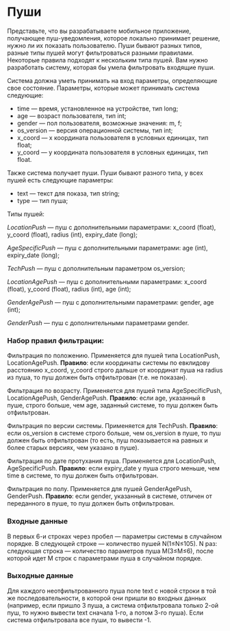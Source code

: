 # Пуши
Представьте, что вы разрабатываете мобильное приложение, получающее пуш-уведомления, которое локально принимает решение, нужно ли их показать пользователю. Пуши бывают разных типов, разные типы пушей могут фильтроваться разными правилами. Некоторые правила подходят к нескольким типа пушей. Вам нужно разработать систему, которая бы умела фильтровать входящие пуши.

Система должна уметь принимать на вход параметры, определяющие свое состояние. Параметры, которые может принимать система следующие:

- time — время, установленное на устройстве, тип long;
- age — возраст пользователя, тип int;
- gender — пол пользователя, возможные значения: m, f;
- os_version — версия операционной системы, тип int;
- x_coord — x координата пользователя в условных единицах, тип float;
- y_coord — y координата пользователя в условных единицах, тип float.

Также система получает пуши. Пуши бывают разного типа, у всех пушей есть следующие параметры:

- text — текст для показа, тип string;
- type — тип пуша;

Типы пушей:

_LocationPush_ — пуш с дополнительными параметрами: x_coord (float), y_coord (float), radius (int), expiry_date (long);

_AgeSpecificPush_ — пуш с дополнительными параметрами: age (int), expiry_date (long);

_TechPush_ — пуш с дополнительным параметром os_version;

_LocationAgePush_ — пуш с дополнительными параметрами: x_coord (float), y_coord (float), radius (int), age (int);

_GenderAgePush_ — пуш с дополнительными параметрами: gender, age (int);

_GenderPush_ — пуш с дополнительными параметрами gender.

### Набор правил фильтрации:

Фильтрация по положению. Применяется для пушей типа LocationPush, LocationAgePush. **Правило**: если координаты системы по евклидову расстоянию x_coord, y_coord строго дальше от координат пуша на radius из пуша, то пуш должен быть отфильтрован (т.е. не показан).

Фильтрация по возрасту. Применяется для пушей типа AgeSpecificPush, LocationAgePush, GenderAgePush. **Правило**: если age, указанный в пуше, строго больше, чем age, заданный системе, то пуш должен быть отфильтрован.

Фильтрация по версии системы. Применяется для TechPush. **Правило**: если os_version в системе строго больше, чем os_version в пуше, то пуш должен быть отфильтрован (то есть, пуш показывается на равных и более старых версиях, чем указано в пуше).

Фильтрация по дате протухания пуша. Применяется для LocationPush, AgeSpecificPush. **Правило**: если expiry_date у пуша строго меньше, чем time в системе, то пуш должен быть отфильтрован.

Фильтрация по полу. Применяется для пушей GenderAgePush, GenderPush. **Правило**: если gender, указанный в системе, отличен от переданного в пуше, то пуш должен быть отфильтрован.

### Входные данные
В первых 6-и строках через пробел — параметры системы в случайном порядке.
В следующей строке — количество пушей N(1≤N≤105).
N раз: следующая строка — количество параметров пуша M(3≤M≤6), после которой идет M строк с параметрами пуша в случайном порядке.

### Выходные данные
Для каждого неотфильтрованного пуша поле text с новой строки в той же последовательности, в которой они пришли во входных данных (например, если пришло 3 пуша, а система отфильтровала только 2-ой пуш, то нужно вывести text сначала 1-го, а потом 3-го пуша).
Если система отфильтровала все пуши, то вывести -1.

